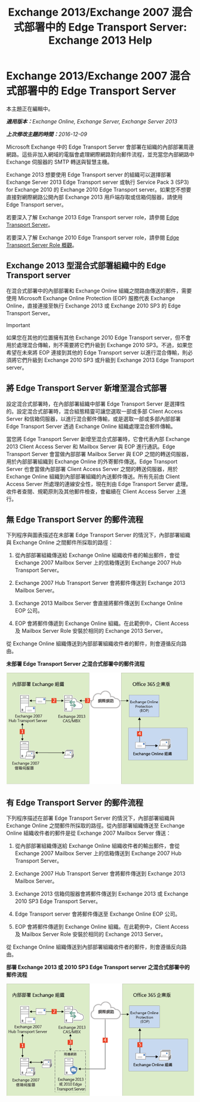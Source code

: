 ﻿---
title: 'Exchange 2013/Exchange 2007 混合式部署中的 Edge Transport Server: Exchange 2013 Help'
TOCTitle: Exchange 2013/Exchange 2007 混合式部署中的 Edge Transport Server
ms:assetid: 4e4d7c19-78b8-44bb-bdff-3ea97ea59a5d
ms:mtpsurl: https://technet.microsoft.com/zh-tw/library/Dn151300(v=EXCHG.150)
ms:contentKeyID: 54651465
ms.date: 01/11/2018
mtps_version: v=EXCHG.150
ms.translationtype: HT
---

# Exchange 2013/Exchange 2007 混合式部署中的 Edge Transport Server

本主題正在編輯中。  

_<strong>適用版本：</strong>Exchange Online, Exchange Server, Exchange Server 2013_

_<strong>上次修改主題的時間：</strong>2016-12-09_

Microsoft Exchange 中的 Edge Transport Server 會部署在組織的內部部署周邊網路。這些非加入網域的電腦會處理網際網路對向郵件流程，並充當您內部網路中 Exchange 伺服器的 SMTP 轉送與智慧主機。

Exchange 2013 想要使用 Edge Transport server 的組織可以選擇部署 Exchange Server 2013 Edge Transport server 或執行 Service Pack 3 (SP3) for Exchange 2010 的 Exchange 2010 Edge Transport server。如果您不想要直接對網際網路公開內部 Exchange 2013 用戶端存取或信箱伺服器，請使用 Edge Transport server。

若要深入了解 Exchange 2013 Edge Transport server role，請參閱 [Edge Transport Server](https://technet.microsoft.com/zh-tw/library/bb124701\(v=exchg.150\))。

若要深入了解 Exchange 2010 Edge Transport server role，請參閱 [Edge Transport Server Role 概觀](http://go.microsoft.com/fwlink/p/?linkid=183473)。

## Exchange 2013 型混合式部署組織中的 Edge Transport server

在混合式部署中的內部部署和 Exchange Online 組織之間路由傳送的郵件，需要使用 Microsoft Exchange Online Protection (EOP) 服務代表 Exchange Online，直接連接至執行 Exchange 2013 或 Exchange 2010 SP3 的 Edge Transport Server。

> [!IMPORTANT]
> 如果您在其他的位置擁有其他 Exchange 2010 Edge Transport server，但不會用於處理混合傳輸，則不需要將它們升級到 Exchange 2010 SP3。不過，如果您希望在未來將 EOP 連接到其他的 Edge Transport server 以進行混合傳輸，則必須將它們升級到 Exchange 2010 SP3 或升級到 Exchange 2013 Edge Transport server。


## 將 Edge Transport Server 新增至混合式部署

設定混合式部署時，在內部部署組織中部署 Edge Transport Server 是選擇性的。設定混合式部署時，混合組態精靈可讓您選取一部或多部 Client Access Server 和信箱伺服器，以進行混合郵件傳輸，或是選取一部或多部內部部署 Edge Transport Server 透過 Exchange Online 組織處理混合郵件傳輸。

當您將 Edge Transport Server 新增至混合式部署時，它會代表內部 Exchange 2013 Client Access Server 和 Mailbox Server 與 EOP 進行通訊。Edge Transport Server 會當做內部部署 Mailbox Server 與 EOP 之間的轉送伺服器，用於內部部署組織到 Exchange Online 的外寄郵件傳送。Edge Transport Server 也會當做內部部署 Client Access Server 之間的轉送伺服器，用於 Exchange Online 組織到內部部署組織的內送郵件傳送。所有先前由 Client Access Server 所處理的連線安全性，現在則由 Edge Transport Server 處理。收件者查閱、規範原則及其他郵件檢查，會繼續在 Client Access Server 上進行。

## 無 Edge Transport Server 的郵件流程

下列程序與圖表描述在未部署 Edge Transport Server 的情況下，內部部署組織與 Exchange Online 之間郵件所採取的路徑：

1.  從內部部署組織傳送給 Exchange Online 組織收件者的輸出郵件，會從 Exchange 2007 Mailbox Server 上的信箱傳送到 Exchange 2007 Hub Transport Server。

2.  Exchange 2007 Hub Transport Server 會將郵件傳送到 Exchange 2013 Mailbox Server。

3.  Exchange 2013 Mailbox Server 會直接將郵件傳送到 Exchange Online EOP 公司。

4.  EOP 會將郵件傳遞到 Exchange Online 組織。在此範例中，Client Access 及 Mailbox Server Role 安裝於相同的 Exchange 2013 Server。

從 Exchange Online 組織傳送到內部部署組織收件者的郵件，則會遵循反向路由。

**未部署 Edge Transport Server 之混合式部署中的郵件流程**

![沒有 Edge Server 的內部部署組織](images/Dn151300.e7206c51-b61c-41e3-a446-9270f131fbaa(EXCHG.150).png "沒有 Edge Server 的內部部署組織")

## 有 Edge Transport Server 的郵件流程

下列程序描述在部署 Edge Transport Server 的情況下，內部部署組織與 Exchange Online 之間郵件所採取的路徑。從內部部署組織傳送至 Exchange Online 組織收件者的郵件是從 Exchange 2007 Mailbox Server 傳送：

1.  從內部部署組織傳送給 Exchange Online 組織收件者的輸出郵件，會從 Exchange 2007 Mailbox Server 上的信箱傳送到 Exchange 2007 Hub Transport Server。

2.  Exchange 2007 Hub Transport Server 會將郵件傳送到 Exchange 2013 Mailbox Server。

3.  Exchange 2013 信箱伺服器會將郵件傳送到 Exchange 2013 或 Exchange 2010 SP3 Edge Transport Server。

4.  Edge Transport server 會將郵件傳送至 Exchange Online EOP 公司。

5.  EOP 會將郵件傳遞到 Exchange Online 組織。在此範例中，Client Access 及 Mailbox Server Role 安裝於相同的 Exchange 2013 Server。

從 Exchange Online 組織傳送到內部部署組織收件者的郵件，則會遵循反向路由。

**部署 Exchange 2013 或 2010 SP3 Edge Transport server 之混合式部署中的郵件流程**

![具有 Edge Server 的內部部署組織](images/Dn151300.91bf5390-c4d7-4aa9-b911-0c1c559d4365(EXCHG.150).png "具有 Edge Server 的內部部署組織")

